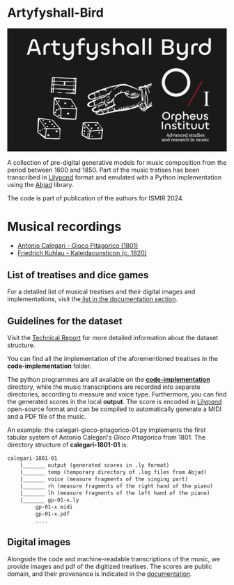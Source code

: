 # Artyfyshall-Bird

![artyfyshall_byrd_thumb](./figs/thumbnail_212_NicholasCornia.png)

A collection of pre-digital generative models for music composition from the period between 1600 and 1850. 
Part of the music tratises has been transcribed in [Lilypond](https://lilypond.org/) format and emulated with a Python implementation using the [Abjad](https://abjad.github.io/) library.

The code is part of publication of the authors for ISMIR 2024. 

# Musical recordings

- [Antonio Calegari - Gioco Pitagorico (1801)](https://www.youtube.com/watch?v=X-PgYczfM8s)
- [ Friedrich Kuhlau - Kaleidacunsticon (c. 1820)](https://youtu.be/5k1VQtYZHWk)

## List of treatises and dice games

For a detailed list of musical treatises and their digital images and implementations, visit the[ list in the documentation section](./documentation/treatises_list.md).

## Guidelines for the dataset

Visit the [Technical Report](./documentation/dataset_documentation.md) for more detailed information about the dataset structure.

You can find all the implementation of the aforementioned treatises in the **code-implementation** folder. 

The python programmes are all available on the [**code-implementation**](./code-implementation) directory, while the music transcriptions are recorded into separate directories, according to measure and voice type. Furthermore, you can find the generated scores in the local **output**. The score is encoded in [Lilypond](https://lilypond.org/) open-source format and can be compiled to automatically generate a MIDI and a PDF file of the music.
  
An example: the calegari-gioco-pitagorico-01.py implements the first tabular system of Antonio Calegari's *Gioco Pitagorico* from 1801. The directory structure of **calegari-1801-01** is:

```
calegari-1801-01
	|_______ output (generated scores in .ly format)
	|_______ temp (temporary directory of .log files from Abjad)
	|_______ voice (measure fragments of the singing part)
	|_______ rh (measure fragments of the right hand of the piano)
	|_______ lh (measure fragments of the left hand of the piano)
	|_______ gp-01-x.ly
		 gp-01-x.midi
		 gp-01-x.pdf
		 ....
```

## Digital images

Alongside the code and machine-readable transcriptions of the music, we provide images and pdf of the digitized treatises. The scores are public domain, and their provenance is indicated in the [documentation](./documentation/treatises_list.md).

